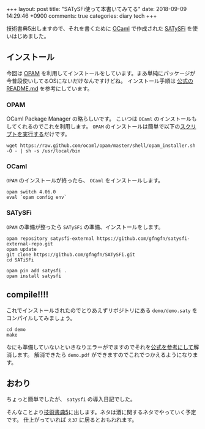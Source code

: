 +++
layout: post
title: "SATySFi使って本書いてみてる"
date: 2018-09-09 14:29:46 +0900
comments: true
categories: diary tech
+++

技術書典5出しますので、それを書くために [OCaml](https://ocaml.org/) で作成された [SATySFi](https://github.com/gfngfn/SATySFi) を使いはじめました。

## インストール

今回は [OPAM](https://opam.ocaml.org) を利用してインストールをしています。まあ単純にパッケージが今普段使いしてるOSにないだけなんですけどね。
インストール手順は [公式のREADME.md](https://github.com/gfngfn/SATySFi/blob/master/README-ja.md) を参考にしています。

### OPAM

OCaml Package Manager の略らしいです。
こいつは `OCaml` のインストールもしてくれるのでこれを利用します。
`OPAM` のインストールは簡単で以下の[スクリプトを実行する](https://opam.ocaml.org/doc/Install.html)だけです。

```
wget https://raw.github.com/ocaml/opam/master/shell/opam_installer.sh -O - | sh -s /usr/local/bin
```

### OCaml

`OPAM` のインストールが終ったら、 `OCaml` をインストールします。

```
opam switch 4.06.0
eval `opam config env`
```

### SATySFi

`OPAM` の準備が整ったら `SATySFi` の準備、インストールをします。


```
opam repository satysfi-external https://github.com/gfngfn/satysfi-external-repo.git
opam update
git clone https://github.com/gfngfn/SATySFi.git
cd SATiSFi

opam pin add satysfi .
opam install satysfi
```

## compile!!!!


これでインストールされたのでとりあえずリポジトリにある `demo/demo.saty` をコンパイルしてみましょう。

```
cd demo
make
```

なにも準備していないといきなりエラーがでますのでそれを[公式を参考にして](https://github.com/gfngfn/SATySFi/blob/master/memo-ja-how-to-use.md)解消します。
解消できたら `demo.pdf` ができますのでこれでつかえるようになります。

## おわり

ちょっと簡単でしたが、 `satysfi` の導入日記でした。

そんなことより[技術書典5](https://techbookfest.org/event/tbf05)に出します。ネタは酒に関するネタでやっていく予定です。
仕上がっていれば `え37` に居るとおもわれます。
